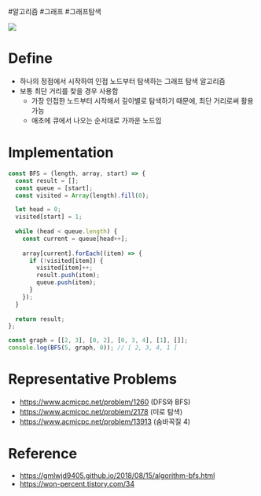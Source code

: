 #알고리즘 #그래프 #그래프탐색

![](https://upload.wikimedia.org/wikipedia/commons/5/5d/Breadth-First-Search-Algorithm.gif)

# Define
- 하나의 정점에서 시작하여 인접 노드부터 탐색하는 그래프 탐색 알고리즘
- 보통 최단 거리를 찾을 경우 사용함
	- 가장 인접한 노드부터 시작해서 깊이별로 탐색하기 때문에, 최단 거리로써 활용 가능
	- 애초에 큐에서 나오는 순서대로 가까운 노드임

# Implementation
```js
const BFS = (length, array, start) => {
  const result = [];
  const queue = [start];
  const visited = Array(length).fill(0);

  let head = 0;
  visited[start] = 1;
  
  while (head < queue.length) {
    const current = queue[head++];
    
    array[current].forEach((item) => {
      if (!visited[item]) {
        visited[item]++;
        result.push(item);
        queue.push(item);
      }
    });
  }
  
  return result;
};

const graph = [[2, 3], [0, 2], [0, 3, 4], [1], []];
console.log(BFS(5, graph, 0)); // [ 2, 3, 4, 1 ]
```

# Representative Problems
- https://www.acmicpc.net/problem/1260 (DFS와 BFS)
- https://www.acmicpc.net/problem/2178 (미로 탐색)
- https://www.acmicpc.net/problem/13913 (숨바꼭질 4)

# Reference
- https://gmlwjd9405.github.io/2018/08/15/algorithm-bfs.html
- https://won-percent.tistory.com/34